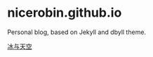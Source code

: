 # nicerobin.github.io

Personal blog, based on Jekyll and dbyll theme.

[冰与天空](http://nicerobin.github.io/)
